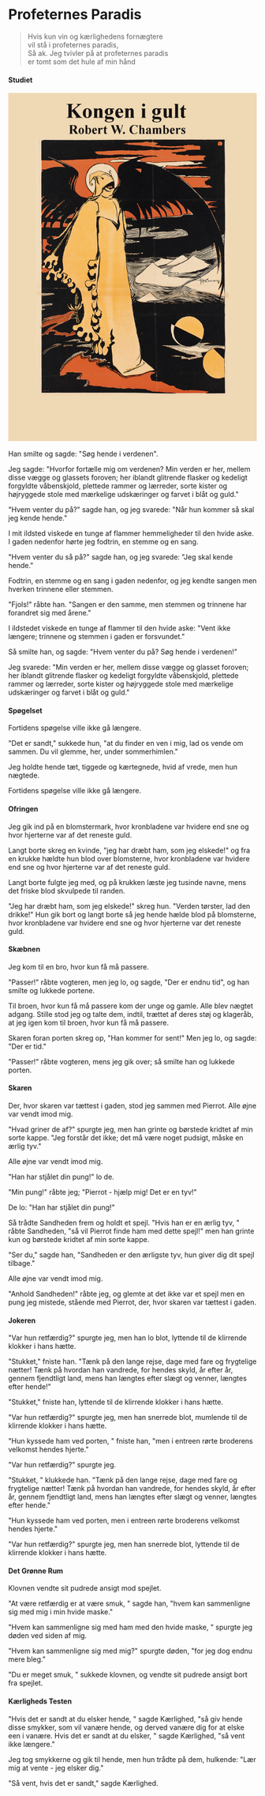 # Profeternes Paradis

> Hvis kun vin og kærlighedens fornægtere  
> vil stå i profeternes paradis,  
> Så ak. Jeg tvivler på at profeternes paradis   
> er tomt som det hule af min hånd  

#### Studiet

![gittobook image](images/kongen-i-gult.png "image")

Han smilte og sagde: "Søg hende i verdenen". 

Jeg sagde: "Hvorfor fortælle mig om verdenen? Min verden er her, mellem disse vægge og glassets foroven; her iblandt glitrende flasker og kedeligt forgyldte våbenskjold, plettede rammer og lærreder, sorte kister og højryggede stole med mærkelige udskæringer og farvet i blåt og guld."

"Hvem venter du på?" sagde han, og jeg svarede: "Når hun kommer så skal jeg kende hende."

I mit ildsted viskede en tunge af flammer hemmeligheder til den hvide aske. I gaden nedenfor hørte jeg fodtrin, en stemme og en sang. 

"Hvem venter du så på?" sagde han, og jeg svarede: "Jeg skal kende hende."

Fodtrin, en stemme og en sang i gaden nedenfor, og jeg kendte sangen men hverken trinnene eller stemmen.

"Fjols!" råbte han. "Sangen er den samme, men stemmen og trinnene har forandret sig med årene."

I ildstedet viskede en tunge af flammer til den hvide aske: "Vent ikke længere; trinnene og stemmen i gaden er forsvundet."

Så smilte han, og sagde: "Hvem venter du på? Søg hende i verdenen!" 

Jeg svarede: "Min verden er her, mellem disse vægge og glasset foroven; her iblandt glitrende flasker og kedeligt forgyldte våbenskjold, plettede rammer og lærreder, sorte kister og højryggede stole med mærkelige udskæringer og farvet i blåt og guld."
  
#### Spøgelset

Fortidens spøgelse ville ikke gå længere. 

"Det er sandt," sukkede hun, "at du finder en ven i mig, lad os vende om sammen. Du vil glemme, her, under sommerhimlen."

Jeg holdte hende tæt, tiggede og kærtegnede, hvid af vrede, men hun nægtede. 

Fortidens spøgelse ville ikke gå længere.

#### Ofringen

Jeg gik ind på en blomstermark, hvor kronbladene var hvidere end sne og hvor hjerterne var af det reneste guld. 

Langt borte skreg en kvinde, "jeg har dræbt ham, som jeg elskede!" og fra en krukke hældte hun blod over blomsterne, hvor kronbladene var hvidere end sne og hvor hjerterne var af det reneste guld. 

Langt borte fulgte jeg med, og på krukken læste jeg tusinde navne, mens det friske blod skvulpede til randen. 

"Jeg har dræbt ham, som jeg elskede!" skreg hun. "Verden tørster, lad den drikke!" Hun gik bort og langt borte så jeg hende hælde blod på blomsterne, hvor kronbladene var hvidere end sne og hvor hjerterne var det reneste guld. 

#### Skæbnen

Jeg kom til en bro, hvor kun få må passere. 

"Passer!" råbte vogteren, men jeg lo, og sagde, "Der er endnu tid", og han smilte og lukkede portene. 

Til broen, hvor kun få må passere kom der unge og gamle. Alle blev nægtet adgang. Stille stod jeg og talte dem, indtil, trættet af deres støj og klageråb, at jeg igen kom til broen, hvor kun få må passere.

Skaren foran porten skreg op, "Han kommer for sent!" Men jeg lo, og sagde: "Der er tid."

"Passer!" råbte vogteren, mens jeg gik over; så smilte han og lukkede porten. 

####  Skaren

Der, hvor skaren var tættest i gaden, stod jeg sammen med Pierrot. Alle øjne var vendt imod mig. 

"Hvad griner de af?" spurgte jeg, men han grinte og børstede kridtet af min sorte kappe. "Jeg forstår det ikke; det må være noget pudsigt, måske en ærlig tyv."

Alle øjne var vendt imod mig. 

"Han har stjålet din pung!" lo de. 

"Min pung!" råbte jeg; "Pierrot - hjælp mig! Det er en tyv!"

De lo: "Han har stjålet din pung!"

Så trådte Sandheden frem og holdt et spejl. "Hvis han er en ærlig tyv, " råbte Sandheden, "så vil Pierrot finde ham med dette spejl!" men han grinte kun og børstede kridtet af min sorte kappe.

"Ser du," sagde han, "Sandheden er den ærligste tyv, hun giver dig dit spejl tilbage."

Alle øjne var vendt imod mig. 

"Anhold Sandheden!" råbte jeg, og glemte at det ikke var et spejl men en pung jeg mistede, stående med Pierrot, der, hvor skaren var tættest i gaden. 

#### Jokeren

"Var hun retfærdig?" spurgte jeg, men han lo blot, lyttende til de klirrende klokker i hans hætte.

"Stukket," fniste han. "Tænk på den lange rejse, dage med fare og frygtelige nætter! Tænk på hvordan han vandrede, for hendes skyld, år efter år, gennem fjendtligt land, mens han længtes efter slægt og venner, længtes efter hende!"

"Stukket," fniste han, lyttende til de klirrende klokker i hans hætte. 

"Var hun retfærdig?" spurgte jeg, men han snerrede blot, mumlende til de klirrende klokker i hans hætte. 

"Hun kyssede ham ved porten, " fniste han, "men i entreen rørte broderens velkomst hendes hjerte."

"Var hun retfærdig?" spurgte jeg.

"Stukket, " klukkede han. "Tænk på den lange rejse, dage med fare og frygtelige nætter! Tænk på hvordan han vandrede, for hendes skyld, år efter år, gennem fjendtligt land, mens han længtes efter slægt og venner, længtes efter hende." 

"Hun kyssede ham ved porten, men i entreen rørte broderens velkomst hendes hjerte."

"Var hun retfærdig?" spurgte jeg, men han snerrede blot, lyttende til de klirrende klokker i hans hætte. 

#### Det Grønne Rum

Klovnen vendte sit pudrede ansigt mod spejlet. 

"At være retfærdig er at være smuk, " sagde han, "hvem kan sammenligne sig med mig i min hvide maske." 

"Hvem kan sammenligne sig med ham med den hvide maske, " spurgte jeg døden ved siden af mig. 

"Hvem kan sammenligne sig med mig?" spurgte døden, "for jeg dog endnu mere bleg." 

"Du er meget smuk, " sukkede klovnen, og vendte sit pudrede ansigt bort fra spejlet. 

#### Kærligheds Testen

"Hvis det er sandt at du elsker hende, " sagde Kærlighed, "så giv hende disse smykker, som vil vanære hende, og derved vanære dig for at elske een i vanære. Hvis det er sandt at du elsker, " sagde Kærlighed, "så vent ikke længere." 

Jeg tog smykkerne og gik til hende, men hun trådte på dem, hulkende: "Lær mig at vente - jeg elsker dig." 

"Så vent, hvis det er sandt," sagde Kærlighed.

